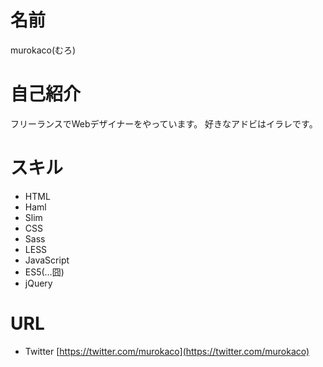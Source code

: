 # 名前
murokaco(むろ)

# 自己紹介
フリーランスでWebデザイナーをやっています。
好きなアドビはイラレです。

# スキル
- HTML
 - Haml
 - Slim
- CSS
 - Sass
 - LESS
- JavaScript
 - ES5(…囧)
 - jQuery

# URL
- Twitter [https://twitter.com/murokaco](https://twitter.com/murokaco)
